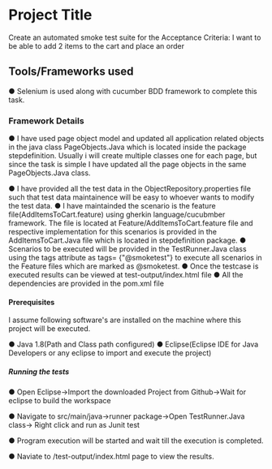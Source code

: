 # Project Title

 Create an automated smoke test suite for the Acceptance Criteria: I want to be able to add 2 items to the cart and place an order

## Tools/Frameworks used

● Selenium is used along with cucumber BDD framework to complete this task.

### Framework Details

● I have used page object model and updated all application related objects in the java class PageObjects.Java which is located inside the package stepdefinition. Usually i will create multiple classes one for each page, but since the task is simple I have updated all the page objects in the same PageObjects.Java class.

● I have provided all the test data in the ObjectRepository.properties file such that test data maintainence will be easy to whoever wants to modify the test data. ● I have maintainded the scenario is the feature file(AddItemsToCart.feature) using gherkin language/cucubmber framework. The file is located at Feature/AddItemsToCart.feature file and respective implementation for this scenarios is provided in the AddItemsToCart.Java file which is located in stepdefinition package. ● Scenarios to be executed will be provided in the TestRunner.Java class using the tags attribute as tags= {"@smoketest"} to execute all scenarios in the Feature files which are marked as @smoketest. ● Once the testcase is executed results can be viewed at test-output/index.html file ● All the dependencies are provided in the pom.xml file

#### Prerequisites

I assume following software's are installed on the machine where this project will be executed.

● Java 1.8(Path and Class path configured) ● Eclipse(Eclipse IDE for Java Developers or any eclipse to import and execute the project)

##### Running the tests

● Open Eclipse->Import the downloaded Project from Github->Wait for eclipse to build the workspace

● Navigate to src/main/java->runner package->Open TestRunner.Java class-> Right click and run as Junit test

● Program execution will be started and wait till the execution is completed.

● Naviate to /test-output/index.html page to view the results.